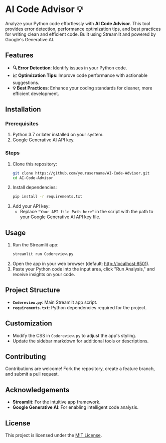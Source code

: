 
# AI Code Advisor 💡

Analyze your Python code effortlessly with **AI Code Advisor**. This tool provides error detection, performance optimization tips, and best practices for writing clean and efficient code. Built using Streamlit and powered by Google's Generative AI.

## Features

- **🔍 Error Detection**: Identify issues in your Python code.
- **📈 Optimization Tips**: Improve code performance with actionable suggestions.
- **💡 Best Practices**: Enhance your coding standards for cleaner, more efficient development.

## Installation

### Prerequisites

1. Python 3.7 or later installed on your system.
2. Google Generative AI API key.

### Steps

1. Clone this repository:
   ```bash
   git clone https://github.com/yourusername/AI-Code-Advisor.git
   cd AI-Code-Advisor
   ```
2. Install dependencies:
   ```bash
   pip install -r requirements.txt
   ```
3. Add your API key:
   - Replace `"Your API file Path here"` in the script with the path to your Google Generative AI API key file.

## Usage

1. Run the Streamlit app:
   ```bash
   streamlit run Codereview.py
   ```
2. Open the app in your web browser (default: [http://localhost:8501](http://localhost:8501)).
3. Paste your Python code into the input area, click "Run Analysis," and receive insights on your code.

## Project Structure

- **`Codereview.py`**: Main Streamlit app script.
- **`requirements.txt`**: Python dependencies required for the project.

## Customization

- Modify the CSS in `Codereview.py` to adjust the app's styling.
- Update the sidebar markdown for additional tools or descriptions.

## Contributing

Contributions are welcome! Fork the repository, create a feature branch, and submit a pull request.

## Acknowledgements

- **Streamlit**: For the intuitive app framework.
- **Google Generative AI**: For enabling intelligent code analysis.

## License

This project is licensed under the [MIT License](LICENSE).
